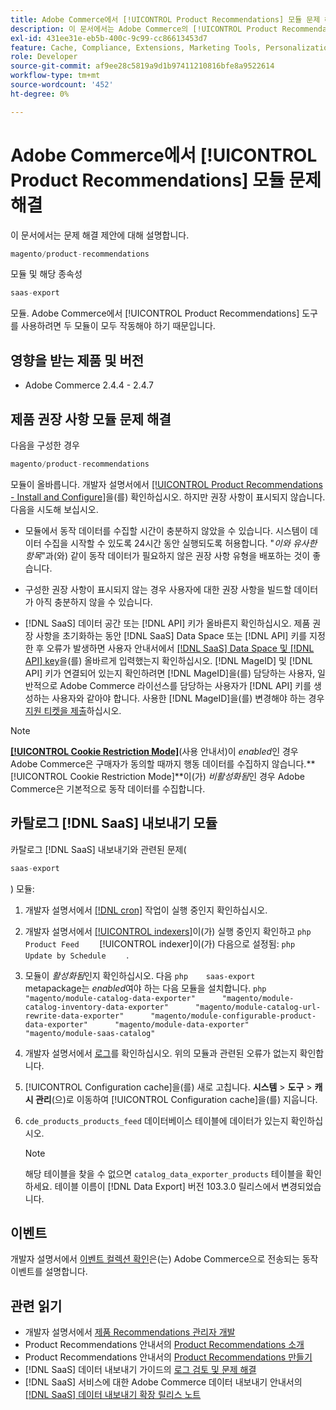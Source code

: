```yaml
---
title: Adobe Commerce에서 [!UICONTROL Product Recommendations] 모듈 문제 해결
description: 이 문서에서는 Adobe Commerce의 [!UICONTROL Product Recommendations] 모듈에 대한 문제 해결 제안에 대해 설명합니다.
exl-id: 431ee31e-eb5b-400c-9c99-cc86613453d7
feature: Cache, Compliance, Extensions, Marketing Tools, Personalization, Products, Recommendations
role: Developer
source-git-commit: af9ee28c5819a9d1b97411210816bfe8a9522614
workflow-type: tm+mt
source-wordcount: '452'
ht-degree: 0%

---
```


# Adobe Commerce에서 [!UICONTROL Product Recommendations] 모듈 문제 해결

이 문서에서는 문제 해결 제안에 대해 설명합니다.

```php
magento/product-recommendations
```

모듈 및 해당 종속성

```php
saas-export
```

모듈. Adobe Commerce에서 [!UICONTROL Product Recommendations] 도구를 사용하려면 두 모듈이 모두 작동해야 하기 때문입니다.

## 영향을 받는 제품 및 버전

* Adobe Commerce 2.4.4 - 2.4.7

## 제품 권장 사항 모듈 문제 해결

다음을 구성한 경우

```php
magento/product-recommendations
```

모듈이 올바릅니다. 개발자 설명서에서 [[!UICONTROL Product Recommendations - Install and Configure]](https://experienceleague.adobe.com/en/docs/commerce-merchant-services/product-recommendations/getting-started/install-configure)을(를) 확인하십시오. 하지만 권장 사항이 표시되지 않습니다. 다음을 시도해 보십시오.

* 모듈에서 동작 데이터를 수집할 시간이 충분하지 않았을 수 있습니다. 시스템이 데이터 수집을 시작할 수 있도록 24시간 동안 실행되도록 허용합니다. &quot;*이와 유사한 항목*&quot;과(와) 같이 동작 데이터가 필요하지 않은 권장 사항 유형을 배포하는 것이 좋습니다.

* 구성한 권장 사항이 표시되지 않는 경우 사용자에 대한 권장 사항을 빌드할 데이터가 아직 충분하지 않을 수 있습니다.

* [!DNL SaaS] 데이터 공간 또는 [!DNL API] 키가 올바른지 확인하십시오. 제품 권장 사항을 초기화하는 동안 [!DNL SaaS] Data Space 또는 [!DNL API] 키를 지정한 후 오류가 발생하면 사용자 안내서에서 [[!DNL SaaS] Data Space 및 [!DNL API] key](https://experienceleague.adobe.com/en/docs/commerce-admin/config/services/saas)을(를) 올바르게 입력했는지 확인하십시오. [!DNL MageID] 및 [!DNL API] 키가 연결되어 있는지 확인하려면 [!DNL MageID]을(를) 담당하는 사용자, 일반적으로 Adobe Commerce 라이선스를 담당하는 사용자가 [!DNL API] 키를 생성하는 사용자와 같아야 합니다. 사용한 [!DNL MageID]을(를) 변경해야 하는 경우 [지원 티켓을 제출](/help/help-center-guide/help-center/magento-help-center-user-guide.md#submit-ticket)하십시오.

>[!NOTE]
>
>[**[!UICONTROL Cookie Restriction Mode]**](https://experienceleague.adobe.com/en/docs/commerce-admin/start/compliance/privacy/compliance-cookie-law)(사용 안내서)이 *enabled*인 경우 Adobe Commerce은 구매자가 동의할 때까지 행동 데이터를 수집하지 않습니다.**[!UICONTROL Cookie Restriction Mode]**이(가) *비활성화됨*인 경우 Adobe Commerce은 기본적으로 동작 데이터를 수집합니다.

## 카탈로그 [!DNL SaaS] 내보내기 모듈

카탈로그 [!DNL SaaS] 내보내기와 관련된 문제(

```php
saas-export
```

) 모듈:

1. 개발자 설명서에서 [[!DNL cron]](https://experienceleague.adobe.com/en/docs/commerce-operations/configuration-guide/cli/configure-cron-jobs) 작업이 실행 중인지 확인하십시오.
1. 개발자 설명서에서 [[!UICONTROL indexers]](https://experienceleague.adobe.com/en/docs/commerce-operations/configuration-guide/cli/manage-indexers)이(가) 실행 중인지 확인하고    ```php    Product Feed    ```    [!UICONTROL indexer]이(가) 다음으로 설정됨:    ```php    Update by Schedule    ```    .
1. 모듈이 *활성화됨*&#x200B;인지 확인하십시오. 다음    ```php    saas-export    ```    metapackage는 *enabled*&#x200B;여야 하는 다음 모듈을 설치합니다.    ```php    "magento/module-catalog-data-exporter"      "magento/module-catalog-inventory-data-exporter"      "magento/module-catalog-url-rewrite-data-exporter"      "magento/module-configurable-product-data-exporter"      "magento/module-data-exporter"      "magento/module-saas-catalog"    ```
1. 개발자 설명서에서 [로그](https://experienceleague.adobe.com/en/docs/commerce-operations/configuration-guide/cli/enable-logging)를 확인하십시오. 위의 모듈과 관련된 오류가 없는지 확인합니다.
1. [!UICONTROL Configuration cache]을(를) 새로 고칩니다. **시스템** > **도구** > **캐시 관리**(으)로 이동하여 [!UICONTROL Configuration cache]을(를) 지웁니다.
1. `cde_products_products_feed` 데이터베이스 테이블에 데이터가 있는지 확인하십시오.

   >[!NOTE]
   >
   >해당 테이블을 찾을 수 없으면 `catalog_data_exporter_products` 테이블을 확인하세요. 테이블 이름이 [!DNL Data Export] 버전 103.3.0 릴리스에서 변경되었습니다.

## 이벤트

개발자 설명서에서 [이벤트 컬렉션 확인](https://experienceleague.adobe.com/en/docs/commerce-merchant-services/product-recommendations/getting-started/verify)은(는) Adobe Commerce으로 전송되는 동작 이벤트를 설명합니다.

## 관련 읽기

* 개발자 설명서에서 [제품 Recommendations 관리자 개발](https://experienceleague.adobe.com/en/docs/commerce-merchant-services/product-recommendations/developer/development-overview)
* Product Recommendations 안내서의 [Product Recommendations 소개](https://experienceleague.adobe.com/en/docs/commerce-merchant-services/product-recommendations/overview)
* Product Recommendations 안내서의 [Product Recommendations 만들기](https://experienceleague.adobe.com/en/docs/commerce-merchant-services/product-recommendations/admin/create)
* [!DNL SaaS] 데이터 내보내기 가이드의 [로그 검토 및 문제 해결](https://experienceleague.adobe.com/en/docs/commerce-merchant-services/saas-data-export/troubleshooting-logging)
* [!DNL SaaS] 서비스에 대한 Adobe Commerce 데이터 내보내기 안내서의 [[!DNL SaaS] 데이터 내보내기 확장 릴리스 노트](https://experienceleague.adobe.com/en/docs/commerce-merchant-services/saas-data-export/release-notes)

